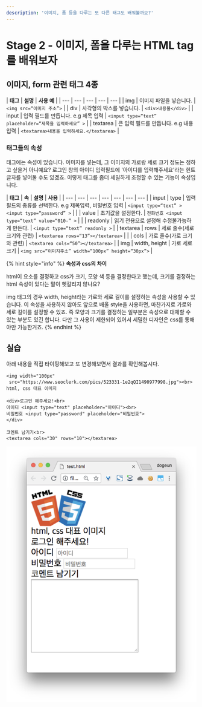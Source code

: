 ```yaml
---
description: '이미지, 폼 등을 다루는 또 다른 태그도 배워볼까요?'
---
```


# Stage 2 - 이미지, 폼을 다루는 HTML tag를 배워보자

## 이미지, form 관련 태그 4종

| **태그** | **설명** | **사용 예** |
| --- | --- | --- | --- | --- |
| img | 이미지 파일을 넣습니다. | `<img src=“이미지 주소”>` |
| div | 사각형의 박스를 넣습니다. | `<div>내용물</div>` |
| input | 입력 필드를 만듭니다. e.g 제목 입력 | `<input type=“text” placeholder=“제목을 입력하세요” >` |
| textarea | 큰 입력 필드를 만듭니다. e.g 내용 입력 | `<textarea>내용을 입력하세요.</textarea>` |

### 태그들의 속성

태그에는 속성이 있습니다. 이미지를 넣는데, 그 이미지의 가로랑 세로 크기 정도는 정하고 싶을거 아니예요? 로그인 창의 아이디 입력필드에 '아이디를 입력해주세요'라는 힌트 글자를 넣어둘 수도 있겠죠. 이렇게 태그를 좀더 세밀하게 조정할 수 있는 기능이 속성입니다.

| **태그** | **속** | **설명** | **사용** |
| --- | --- | --- | --- | --- | --- | --- |
| input | type | 입력 필드의 종류를 선택한다. e.g 제목입력, 비밀번호 입력 | `<input type=“text” >` `<input type=“password” >` |
|  | value | 초기값을 설정한다. | `전화번호 <input type=“text” value=“010-” >` |
|  | readonly | 읽기 전용으로 설정해 수정불가능하게 만든다. | `<input type=“text” readonly >` |
| textarea | rows | 세로 줄수\(세로 크기와 관련\) | `<textarea rows=“13”></textarea>` |
|  | cols | 가로 줄수\(가로 크기와 관련\) | `<textarea cols=“50”></textarea>` |
| img | width, height | 가로 세로 크기 | `<img src=“이미지주소” width=“100px” height=“30px”>` |

{% hint style="info" %}
**속성과 css의 차이**

html이 요소를 결정하고 css가 크기, 모양 색 등을 결정한다고 했는데, 크기를 결정하는 html 속성이 있다는 말이 헷갈리지 않나요?

img 태그의 경우 width, height라는 가로와 세로 길이를 설정하는 속성을 사용할 수 있습니다. 이 속성을 사용하지 않아도 앞으로 배울 style을 사용하면, 마찬가지로 가로와 세로 길이를 설정할 수 있죠. 즉 모양과 크기를 결정하는 일부분은 속성으로 대체할 수 있는 부분도 있긴 합니다. 다만 그 사용이 제한되어 있어서 세밀한 디자인은 css를 통해야만 가능한거죠.
{% endhint %}

## 실습

아래 내용을 직접 타이핑해보고 또 변경해보면서 결과를 확인해봅시다.

```markup
<img width="100px"
 src="https://www.seoclerk.com/pics/523331-1e2qQI1490977998.jpg"><br>
html, css 대표 이미지

<div>로그인 해주세요!<br>
아이디 <input type="text" placeholder="아이디"><br>
비밀번호 <input type="password" placeholder="비밀번호">
</div>

코멘트 남기기<br>
<textarea cols="30" rows="10"></textarea>
```

![&#xACB0;&#xACFC;&#xBB3C;](../.gitbook/assets/image%20%2813%29.png)

